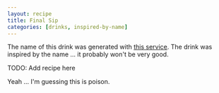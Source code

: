 ```yaml
---
layout: recipe
title: Final Sip
categories: [drinks, inspired-by-name]
---
```

The name of this drink was generated with [this service](https://thingnames.com/drink-names). The drink was inspired by the name ... it probably won't be very good.

TODO: Add recipe here

Yeah ... I'm guessing this is poison.
